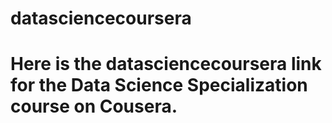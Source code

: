 # datasciencecoursera
#
# Here is the datasciencecoursera link for the Data Science Specialization course on Cousera.
#
